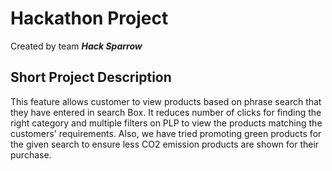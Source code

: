 # Hackathon Project
Created by team ***Hack Sparrow***

## Short Project Description
This feature allows customer to view products based on phrase search that they have entered in search Box. It reduces number of clicks for finding the right category and multiple filters on PLP to view the products matching the customers' requirements. Also, we have tried promoting green products for the given search to ensure less CO2 emission products are shown for their purchase.
